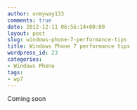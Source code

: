 ```yaml
---
author: onmyway133
comments: true
date: 2012-12-11 06:56:14+00:00
layout: post
slug: windows-phone-7-performance-tips
title: Windows Phone 7 performance tips
wordpress_id: 23
categories:
- Windows Phone
tags:
- wp7
---
```


Coming soon 
